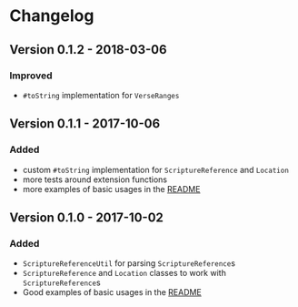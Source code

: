 # Changelog

## Version 0.1.2 - 2018-03-06
### Improved
- `#toString` implementation for `VerseRanges`

## Version 0.1.1 - 2017-10-06
### Added
- custom `#toString` implementation for `ScriptureReference` and `Location`
- more tests around extension functions
- more examples of basic usages in the [README](./README.md)

## Version 0.1.0 - 2017-10-02
### Added
- `ScriptureReferenceUtil` for parsing `ScriptureReference`s
- `ScriptureReference` and `Location` classes to work with `ScriptureReference`s
- Good examples of basic usages in the [README](./README.md)
